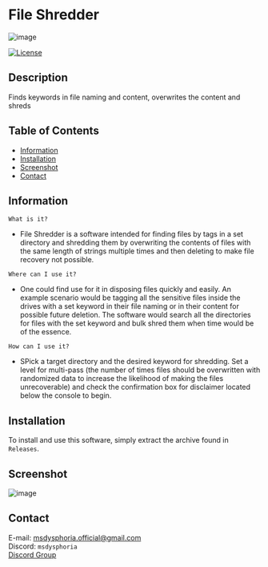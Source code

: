 # File Shredder
![image](https://github.com/user-attachments/assets/58893b3e-7d64-410d-be72-c0943409c98d)

[![License](https://img.shields.io/badge/license-Ms._Dysphoria-blue.svg)](LICENSE)

## Description

Finds keywords in file naming and content, overwrites the content and shreds
 
## Table of Contents
- [Information](#information)
- [Installation](#installation)
- [Screenshot](#screenshot)
- [Contact](#contact)

## Information
`What is it?` <br />
- File Shredder is a software intended for finding files by tags in a set directory and shredding them by overwriting the contents of files with the same length of strings multiple times and then deleting to make file recovery not possible.
 
`Where can I use it?` <br />
- One could find use for it in disposing files quickly and easily. An example scenario would be tagging all the sensitive files inside the drives with a set keyword in their file naming or in their content for possible future deletion. The software would search all the directories for files with the set keyword and bulk shred them when time would be of the essence.

`How can I use it?` <br />
- SPick a target directory and the desired keyword for shredding. Set a level for multi-pass (the number of times files should be overwritten with randomized data to increase the likelihood of making the files unrecoverable) and check the confirmation box for disclaimer located below the console to begin.

## Installation
To install and use this software, simply extract the archive found in `Releases`.

## Screenshot

![image](https://github.com/user-attachments/assets/cbb5d88f-0050-4563-934a-0aac29acb222)



## Contact
E-mail: msdysphoria.official@gmail.com<br />
Discord: `msdysphoria`<br />
[Discord Group](https://discord.gg/tG6krSHZbG)
